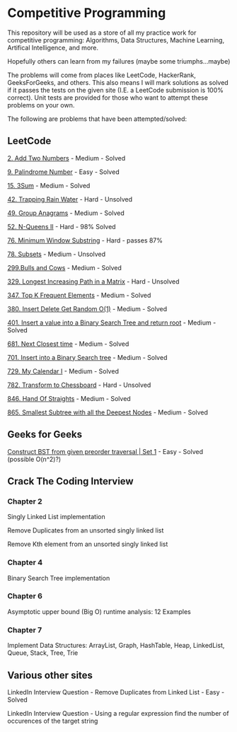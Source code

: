 # Competitive Programming 

This repository will be used as a store of all my practice work for competitive programming: Algorithms, Data Structures, 
Machine Learning, Artifical Intelligence, and more. 

Hopefully others can learn from my failures (maybe some triumphs...maybe)

The problems will come from places like LeetCode, HackerRank, GeeksForGeeks, and others. This also means I will mark solutions as solved if it passes the tests on the given site (I.E. a LeetCode submission is 100% correct). Unit tests are provided for those who want to attempt these problems on your own.

The following are problems that have been attempted/solved: 

## LeetCode 
[2. Add Two Numbers](https://leetcode.com/problems/add-two-numbers/description/) - Medium - Solved 

[9. Palindrome Number](https://leetcode.com/problems/palindrome-number/description/) - Easy - Solved

[15. 3Sum](https://leetcode.com/problems/3sum/description/) - Medium - Solved

[42. Trapping Rain Water](https://leetcode.com/problems/trapping-rain-water/description/) - Hard - Unsolved

[49. Group Anagrams](https://leetcode.com/problems/group-anagrams/description/) - Medium - Solved

[52. N-Queens II](https://leetcode.com/problems/n-queens-ii/description/) - Hard - 98% Solved

[76. Minimum Window Substring](https://leetcode.com/problems/minimum-window-substring/description/) - Hard - passes 87%

[78. Subsets](https://leetcode.com/problems/subsets/description/) - Medium - Unsolved

[299.Bulls and Cows](https://leetcode.com/problems/bulls-and-cows/description/) - Medium - Solved

[329. Longest Increasing Path in a Matrix](https://leetcode.com/problems/longest-increasing-path-in-a-matrix/description/) - Hard - Unsolved

[347. Top K Frequent Elements](https://leetcode.com/problems/top-k-frequent-elements/description/) - Medium - Solved

[380. Insert Delete Get Random O(1)](https://leetcode.com/problems/insert-delete-getrandom-o1/description/) - Medium - Solved

[401. Insert a value into a Binary Search Tree and return root](https://leetcode.com/problems/insert-into-a-binary-search-tree/description/) - Medium - Solved

[681. Next Closest time](https://leetcode.com/problems/next-closest-time/description/) - Medium - Solved

[701. Insert into a Binary Search tree](https://leetcode.com/problems/insert-into-a-binary-search-tree/description/) - Medium - Solved

[729. My Calendar I](https://leetcode.com/problems/my-calendar-i/description/) - Medium - Solved

[782. Transform to Chessboard](https://leetcode.com/problems/transform-to-chessboard/description/) - Hard - Unsolved

[846. Hand Of Straights](https://leetcode.com/problems/hand-of-straights/description/) - Medium - Solved

[865. Smallest Subtree with all the Deepest Nodes](https://leetcode.com/problems/smallest-subtree-with-all-the-deepest-nodes/description/) - Medium - Solved

## Geeks for Geeks 

[Construct BST from given preorder traversal | Set 1](https://www.geeksforgeeks.org/construct-bst-from-given-preorder-traversa/) - Easy - Solved (possible O(n^2)?) 


## Crack The Coding Interview

### Chapter 2 

Singly Linked List implementation

Remove Duplicates from an unsorted singly linked list

Remove Kth element from an unsorted singly linked list

### Chapter 4

Binary Search Tree implementation

### Chapter 6 

Asymptotic upper bound (Big O) runtime analysis: 12 Examples

### Chapter 7

Implement Data Structures: ArrayList, Graph, HashTable, Heap, LinkedList, Queue, Stack, Tree, Trie

## Various other sites

LinkedIn Interview Question - Remove Duplicates from Linked List - Easy - Solved

LinkedIn Interview Question - Using a regular expression find the number of occurences of the target string
